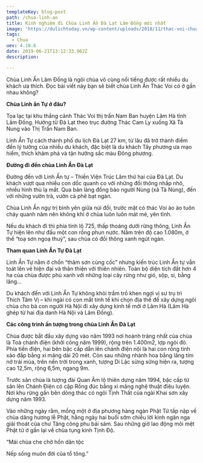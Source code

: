 ```yaml
---
templateKey: blog-post
path: /chua-linh-an
title: Kinh nghiệm đi Chùa Linh Ẩn Đà Lạt Lâm Đồng mới nhất
image: 'https://dulichtoday.vn/wp-content/uploads/2018/11/thac-voi-chua-linh-an.jpg' 
tags:
  - Chua
uev: 4.18.6
date: 2019-06-21T13:12:33.962Z
description:

---
```


Chùa Linh Ẩn Lâm Đồng là ngôi chùa vô cùng nổi tiếng được rất nhiều du khách ưa thích. Đọc bài viết này bạn sẽ biết chùa Linh Ẩn Thác Voi có ở gần nhau không?


**Chùa Linh ẩn Tự ở đâu?**

Tọa lạc tại khu thắng cảnh Thác Voi thị trấn Nam Ban huyện Lâm Hà tỉnh Lâm Đồng. Hướng từ Đà Lạt theo trục đường Thác Cam Ly xuống Xã Tà Nung vào Thị Trấn Nam Ban.

 
Linh Ẩn Tự cách thành phố du lịch Đà Lạt 27 km, từ lâu đã trở thành điểm đến lý tưởng của nhiều du khách, đặc biệt là du khách Tây phương ưa mạo hiểm, thích khám phá và tận hưởng sắc màu Đông phương.


**Đường đi đến chùa Linh Ẩn Đà Lạt**

Đường đến với Linh Ẩn tự – Thiền Viện Trúc Lâm thứ hai của Đà Lạt. Du khách vượt qua nhiều con dốc quanh co với những đồi thông nhấp nhô, nhiều hình thù lạ mắt. Qua bản làng đồng bào người Nùng (xã Tà Nùng), đến với những vườn trà, vườn cà phê bạt ngàn.

Chùa Linh Ẩn ngự trị bình yên giữa núi đồi, trước mặt có thác Voi ào ào tuôn chảy quanh năm nên không khí ở chùa luôn luôn mát mẻ, yên tĩnh.

Nếu du khách đi thì phía  tỉnh lộ 725, thấp thoáng dưới rừng thông, Linh Ẩn Tự hiện lên như đầu một con rồng phun nước. Nằm trên độ cao 1.080m, ở thế “toạ sơn ngoạ thuỷ”, sau chùa có đồi thông xanh ngút ngàn.

**Tham quan Linh Ẩn Tự Đà Lạt**

Linh Ẩn Tự nằm ở chốn “thâm sơn cùng cốc” nhưng kiến trúc Linh Ẩn tự vẫn toát lên vẻ hiện đại và thân thiện với thiên nhiên. Toàn bộ diện tích đất hơn 4 ha của chùa được phủ xanh với những loại cây rừng như gió, sộp, si, bằng lăng…

Du khách đến với Linh Ẩn Tự không khỏi trầm trồ khen ngợi vị sư trụ trì Thích Tâm Vị – khi ngài có con mắt tinh tế khi chọn địa thế để xây dựng ngôi chùa cho bà con người Hà Nội đi xây dựng kinh tế mới ở Lâm Hà (Lâm Hà ghép từ hai địa danh Hà Nội và Lâm Đồng).

**Các công trình ấn tượng trong chùa Linh Ẩn Đà Lạt**

Chùa được bắt đầu xây dựng vào năm 1993 nơi hoành tráng nhất của chùa là Toà chánh điện (khởi công năm 1999), rộng trên 1.400m2, lợp ngói đỏ. Phía tiền điện, hai bên bậc cấp dẫn lên chánh điện nội là hai con rồng tinh xảo đắp bằng xi măng dài 20 mét. Còn sau những nhành hoa bằng lăng tím nở trái mùa, trên nền trời trong xanh, tượng Di Lặc sừng sững hiện ra, tượng cao 12,5m, rộng 6,5m, ngang 9m.

Trước sân chùa là tượng đài Quan Âm lộ thiên dựng năm 1994, bậc cấp từ sân lên Chánh Điện có cặp Rồng đúc bằng xi măng nghệ thuật điêu luyện. Nơi khu rừng gần bên dòng thác có ngôi Tịnh Thất của ngài Khai sơn xây dựng năm 1993.

Vào những ngày rằm, mồng một ở địa phương hàng ngàn Phật Tử tấp nập về chùa dâng hương lễ Phật, hằng ngày hai buổi sớm chiều lời kinh ngân nga giải thoát của chư Tăng công phu bái sám. Sau những giờ lao động mõi mệt Phật tử ở gần lại về chùa tụng kinh Tịnh Độ.

“Mái chùa che chở hồn dân tộc

 Nếp sống muôn đời của tổ tông.”